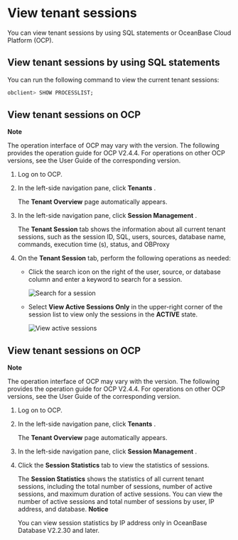 View tenant sessions 
=========================================

You can view tenant sessions by using SQL statements or OceanBase Cloud Platform (OCP). 

View tenant sessions by using SQL statements 
-----------------------------------------------------------------

You can run the following command to view the current tenant sessions: 

```sql
obclient> SHOW PROCESSLIST;
```



View tenant sessions on OCP 
------------------------------------------------

**Note**



The operation interface of OCP may vary with the version. The following provides the operation guide for OCP V2.4.4. For operations on other OCP versions, see the User Guide of the corresponding version.

1. Log on to OCP.

   

2. In the left-side navigation pane, click **Tenants** . 

   The **Tenant Overview** page automatically appears.
   

3. In the left-side navigation pane, click **Session Management** . 

   The **Tenant Session** tab shows the information about all current tenant sessions, such as the session ID, SQL, users, sources, database name, commands, execution time (s), status, and OBProxy
   

4. On the **Tenant Session** tab, perform the following operations as needed:

   * Click the search icon on the right of the user, source, or database column and enter a keyword to search for a session. 

     ![Search for a session](../images/p167396.png)
     
   
   * Select **View Active Sessions Only** in the upper-right corner of the session list to view only the sessions in the **ACTIVE** state. 

     ![View active sessions](../images/p167397.png)
     
   

   




View tenant sessions on OCP 
------------------------------------------------

**Note**



The operation interface of OCP may vary with the version. The following provides the operation guide for OCP V2.4.4. For operations on other OCP versions, see the User Guide of the corresponding version.

1. Log on to OCP.

   

2. In the left-side navigation pane, click **Tenants** . 

   The **Tenant Overview** page automatically appears.
   

3. In the left-side navigation pane, click **Session Management** .

   

4. Click the **Session Statistics** tab to view the statistics of sessions. 

   The **Session Statistics** shows the statistics of all current tenant sessions, including the total number of sessions, number of active sessions, and maximum duration of active sessions. You can view the number of active sessions and total number of sessions by user, IP address, and database. 
   **Notice**

   

   You can view session statistics by IP address only in OceanBase Database V2.2.30 and later.
   




